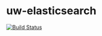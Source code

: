 # uw-elasticsearch

[![Build Status](https://drone.prod.merit.uw.systems/api/badges/utilitywarehouse/uw-elasticsearch/status.svg)](https://drone.prod.merit.uw.systems/utilitywarehouse/uw-elasticsearch)
